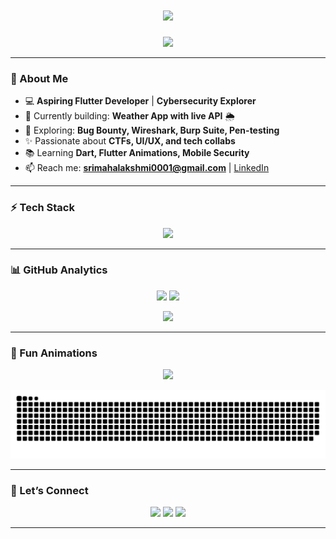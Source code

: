 <!-- Animated Header -->
<h1 align="center">
  <img src="https://readme-typing-svg.herokuapp.com?size=30&duration=3000&color=00FFFF&center=true&vCenter=true&width=600&lines=Hey+👋,+I'm+Mahalakshmi!;Flutter+Developer+%7C+Cybersecurity+Enthusiast;Always+Learning+%7C+Always+Building" />
</h1>

<!-- Banner GIF -->
<p align="center">
  <img src="https://i.pinimg.com/originals/fc/6a/fe/fc6afe2c7c6c88f2f17c8c7dacf5d2a8.gif" width="800"/>
</p>

---

### 🚀 About Me  

- 💻 **Aspiring Flutter Developer** | **Cybersecurity Explorer**  
- 📱 Currently building: **Weather App with live API** 🌦️  
- 🔐 Exploring: **Bug Bounty, Wireshark, Burp Suite, Pen-testing**  
- ✨ Passionate about **CTFs, UI/UX, and tech collabs**  
- 📚 Learning **Dart, Flutter Animations, Mobile Security**  
- 📫 Reach me: **srimahalakshmi0001@gmail.com** | [LinkedIn](https://www.linkedin.com/in/MAHALAKSHMI837)  

---

### ⚡ Tech Stack  

<p align="center">
  <img src="https://skillicons.dev/icons?i=dart,flutter,firebase,java,python,c,cpp,html,css,linux,git,github,vscode,postman&perline=6" />
</p>

---

### 📊 GitHub Analytics  

<p align="center">
  <img src="https://github-readme-stats.vercel.app/api?username=MAHALAKSHMI837&show_icons=true&theme=radical&hide_border=true&bg_color=0d1117&title_color=00FFFF&icon_color=00FFFF" height="180px"/>
  <img src="https://github-readme-stats.vercel.app/api/top-langs/?username=MAHALAKSHMI837&layout=compact&theme=radical&hide_border=true&bg_color=0d1117&title_color=00FFFF" height="180px"/>
</p>

<p align="center">
  <img src="https://github-readme-streak-stats.herokuapp.com/?user=MAHALAKSHMI837&theme=radical&hide_border=true&fire=FF6EC7&currStreakLabel=00FFFF" height="200px"/>
</p>

---

### 🎯 Fun Animations  

<p align="center">
  <img src="https://github-profile-trophy.vercel.app/?username=MAHALAKSHMI837&theme=radical&no-frame=true&row=1&column=6" />
</p>

<p align="center">
  <img src="https://github.com/Platane/snk/raw/output/github-contribution-grid-snake.svg" alt="Snake animation"/>
</p>

---

### 🔗 Let’s Connect  

<p align="center">
  <a href="https://www.linkedin.com/in/MAHALAKSHMI837/"><img src="https://img.shields.io/badge/LinkedIn-0077B5?style=for-the-badge&logo=linkedin&logoColor=white"/></a>
  <a href="mailto:srimahalakshmi0001@gmail.com"><img src="https://img.shields.io/badge/Gmail-D14836?style=for-the-badge&logo=gmail&logoColor=white"/></a>
  <a href="https://github.com/MAHALAKSHMI837"><img src="https://img.shields.io/badge/GitHub-000000?style=for-the-badge&logo=github&logoColor=white"/></a>
</p>

---
